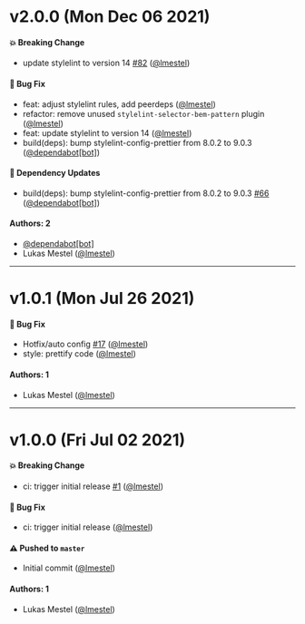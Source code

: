 # v2.0.0 (Mon Dec 06 2021)

#### 💥 Breaking Change

- update stylelint to version 14 [#82](https://github.com/kickstartDS/config/pull/82) ([@lmestel](https://github.com/lmestel))

#### 🐛 Bug Fix

- feat: adjust stylelint rules, add peerdeps ([@lmestel](https://github.com/lmestel))
- refactor: remove unused `stylelint-selector-bem-pattern` plugin ([@lmestel](https://github.com/lmestel))
- feat: update stylelint to version 14 ([@lmestel](https://github.com/lmestel))
- build(deps): bump stylelint-config-prettier from 8.0.2 to 9.0.3 ([@dependabot[bot]](https://github.com/dependabot[bot]))

#### 🔩 Dependency Updates

- build(deps): bump stylelint-config-prettier from 8.0.2 to 9.0.3 [#66](https://github.com/kickstartDS/config/pull/66) ([@dependabot[bot]](https://github.com/dependabot[bot]))

#### Authors: 2

- [@dependabot[bot]](https://github.com/dependabot[bot])
- Lukas Mestel ([@lmestel](https://github.com/lmestel))

---

# v1.0.1 (Mon Jul 26 2021)

#### 🐛 Bug Fix

- Hotfix/auto config [#17](https://github.com/kickstartDS/config/pull/17) ([@lmestel](https://github.com/lmestel))
- style: prettify code ([@lmestel](https://github.com/lmestel))

#### Authors: 1

- Lukas Mestel ([@lmestel](https://github.com/lmestel))

---

# v1.0.0 (Fri Jul 02 2021)

#### 💥 Breaking Change

- ci: trigger initial release [#1](https://github.com/kickstartDS/config/pull/1) ([@lmestel](https://github.com/lmestel))

#### 🐛 Bug Fix

- ci: trigger initial release ([@lmestel](https://github.com/lmestel))

#### ⚠️ Pushed to `master`

- Initial commit ([@lmestel](https://github.com/lmestel))

#### Authors: 1

- Lukas Mestel ([@lmestel](https://github.com/lmestel))
